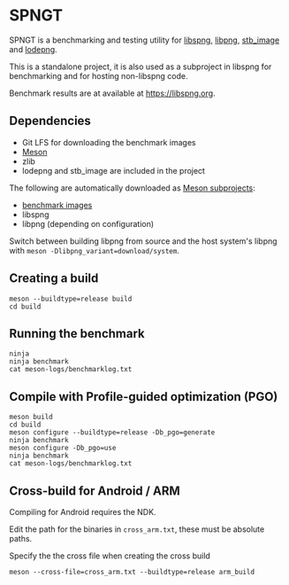 # SPNGT

SPNGT is a benchmarking and testing utility for [libspng](https://libspng.org),
[libpng](http://www.libpng.org/pub/png/libpng.html),
[stb_image](https://github.com/nothings/stb/blob/master/stb_image.h) and
[lodepng](https://github.com/lvandeve/lodepng).

This is a standalone project, it is also used as a subproject in libspng for benchmarking
and for hosting non-libspng code.

Benchmark results are at available at https://libspng.org.

## Dependencies

* Git LFS for downloading the benchmark images
* [Meson](https://mesonbuild.com)
* zlib
* lodepng and stb_image are included in the project

The following are automatically downloaded as [Meson subprojects](https://mesonbuild.com/Wrap-dependency-system-manual.html):
* [benchmark images](https://github.com/libspng/benchmark_images/)
* libspng
* libpng (depending on configuration)

Switch between building libpng from source and the host system's libpng with `meson -Dlibpng_variant=download/system`.

## Creating a build

```
meson --buildtype=release build
cd build
```

## Running the benchmark

```
ninja
ninja benchmark
cat meson-logs/benchmarklog.txt
```

## Compile with Profile-guided optimization (PGO)

```
meson build
cd build
meson configure --buildtype=release -Db_pgo=generate
ninja benchmark
meson configure -Db_pgo=use
ninja benchmark
cat meson-logs/benchmarklog.txt
```

## Cross-build for Android / ARM

Compiling for Android requires the NDK.

Edit the path for the binaries in `cross_arm.txt`, these must be absolute paths.

Specify the the cross file when creating the cross build

```
meson --cross-file=cross_arm.txt --buildtype=release arm_build
```
